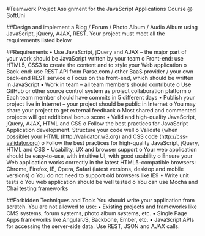 #Teamwork Project Assignment for the JavaScript Applications Course @ SoftUni

##Design and implement a Blog / Forum / Photo Album / Audio Album using JavaScript, jQuery, AJAX, REST. Your project must meet all the requirements listed below.

##Requirements
•	Use JavaScript, jQuery and AJAX – the major part of your work should be JavaScript written by your team
  o	Front-end: use HTML5, CSS3 to create the content and to style your Web application
  o	Back-end: use REST API from Parse.com / other BaaS provider / your own back-end REST service
  o	Focus on the front-end, which should be written in JavaScript
•	Work in team – all team members should contribute
  o	Use GitHub or other source control system as project collaboration platform
  o	Each team member should have commits in 5 different days
•	Publish your project live in Internet – your project should be public in Internet
  o	You may share your project to get external feedback
  o	Most shared and commented projects will get additional bonus score
•	Valid and high-quality JavaScript, jQuery, AJAX, HTML and CSS
  o	Follow the best practices for JavaScript Application development. Structure your code well
  o	Validate (when possible) your HTML (http://validator.w3.org) and CSS code (http://css-validator.org)
  o	Follow the best practices for high-quality JavaScript, jQuery, HTML and CSS
•	Usability, UX and browser support
  o	Your web application should be easy-to-use, with intuitive UI, with good usability
  o	Ensure your Web application works correctly in the latest HTML5-compatible browsers: Chrome, Firefox, IE, Opera, Safari    (latest versions, desktop and mobile versions)
  o	You do not need to support old browsers like IE9
•	Write unit tests
  o	You web application should be well tested
  o	You can use Mocha and Chai testing frameworks

##Forbidden Techniques and Tools
You should write your application from scratch. You are not allowed to use:
  •	Existing projects and frameworks like CMS systems, forum systems, photo album systems, etc.
  •	Single Page Apps frameworks like AngularJS, Backbone, Ember, etc.
  •	JavaScript APIs for accessing the server-side data. Use REST, JSON and AJAX calls.
